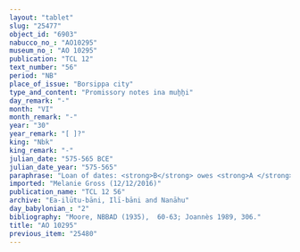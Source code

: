 ```yaml
---
layout: "tablet"
slug: "25477"
object_id: "6903"
nabucco_no_: "AO10295"
museum_no_: "AO 10295"
publication: "TCL 12"
text_number: "56"
period: "NB"
place_of_issue: "Borsippa city"
type_and_content: "Promissory notes ina muẖẖi"
day_remark: "-"
month: "VI"
month_remark: "-"
year: "30"
year_remark: "[ ]?"
king: "Nbk"
king_remark: "-"
julian_date: "575-565 BCE"
julian_date_year: "575-565"
paraphrase: "Loan of dates: <strong>B</strong> owes <strong>A </strong>14 kor (2,520 l) of dates, impost (<em>imittu</em>) of the palm grove (<em>gi&scaron;immaru</em>), harvest of the field (<em>ebūr eqli</em>) of Hurad Sūhaya. He will give the dates in their entirety in Ta&scaron;rīt (VII) in Borsippa, at a ratio of 5 measures (<em>ma&scaron;īhu</em>) for 1 kor. For 1 kor of dates he will also give a load of palm-frond ribs (<em>huṣābu</em>). This is apart from (<em>elat</em>) the previous credit (<em>ra&scaron;&ucirc;tu</em>) concerning 1 kor of dates. 2 witnesses (Nab&ucirc;-&scaron;umu-ukīn/Marduk-zēru-ibni//(Ea-)ilūtu-bāni) and the scribe.<br /> &nbsp;<br /> <strong>A</strong> = Zēr-Bābili/&Scaron;umāya//(Ea-)ilūtu-bāni; <strong>B</strong> = Nab&ucirc;-&scaron;umu-ukīn/&Scaron;iriktu//Iddināya; Scribe = Marduk-&scaron;ākin-&scaron;umi/Bēl&scaron;unu//Rē&rsquo;&acirc;nu<br /> &nbsp;"
imported: "Melanie Gross (12/12/2016)"
publication_name: "TCL 12 56"
archive: "Ea-ilūtu-bāni, Ilī-bāni and Nanāhu"
day_babylonian_: "2"
bibliography: "Moore, NBBAD (1935),  60-63; Joannès 1989, 306."
title: "AO 10295"
previous_item: "25480"
---
```

